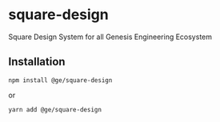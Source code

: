 # square-design

Square Design System for all Genesis Engineering Ecosystem

## Installation

```
npm install @ge/square-design
```
or
```
yarn add @ge/square-design
```
